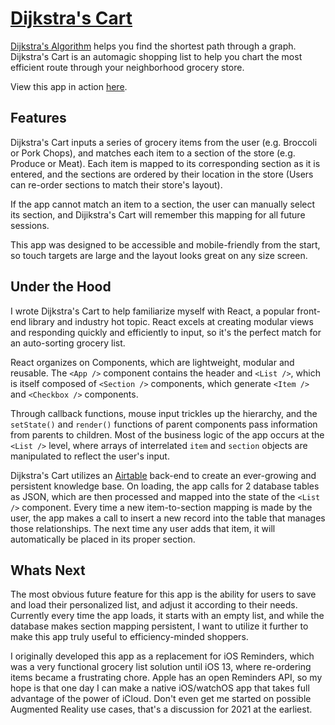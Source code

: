 # [Dijkstra's Cart](https://dijikstras-cart.netlify.com/)

[Dijkstra's Algorithm](https://en.wikipedia.org/wiki/Dijkstra%27s_algorithm) helps you find the shortest path through a graph.  Dijkstra's Cart is an automagic shopping list to help you chart the most efficient route through your neighborhood grocery store.

View this app in action [here](https://dijikstras-cart.netlify.com/).

## Features

Dijkstra's Cart inputs a series of grocery items from the user (e.g. Broccoli or Pork Chops), and matches each item to a section of the store (e.g. Produce or Meat).  Each item is mapped to its corresponding section as it is entered, and the sections are ordered by their location in the store (Users can re-order sections to match their store's layout).

If the app cannot match an item to a section, the user can manually select its section, and Dijikstra's Cart will remember this mapping for all future sessions.

This app was designed to be accessible and mobile-friendly from the start, so touch targets are large and the layout looks great on any size screen.

## Under the Hood

I wrote Dijkstra's Cart to help familiarize myself with React, a popular front-end library and industry hot topic.  React excels at creating modular views and responding quickly and efficiently to input, so it's the perfect match for an auto-sorting grocery list.

React organizes on Components, which are lightweight, modular and reusable.  The `<App />` component contains the header and `<List />`, which is itself composed of `<Section />` components, which generate `<Item />` and `<Checkbox />` components.

Through callback functions, mouse input trickles up the hierarchy, and the `setState()`  and `render()` functions of parent components pass information from parents to children.  Most of the business logic of the app occurs at the `<List />` level, where arrays of interrelated `item` and `section` objects are manipulated to reflect the user's input.  

Dijkstra's Cart utilizes an [Airtable](https://airtable.com) back-end to create an ever-growing and persistent knowledge base.  On loading, the app calls for 2 database tables as JSON, which are then processed and mapped into the state of the `<List />` component.  Every time a new item-to-section mapping is made by the user, the app makes a call to insert a new record into the table that manages those relationships.  The next time any user adds that item, it will automatically be placed in its proper section.

## Whats Next

The most obvious future feature for this app is the ability for users to save and load their personalized list, and adjust it according to their needs.  Currently every time the app loads, it starts with an empty list, and while the database makes section mapping persistent, I want to utilize it further to make this app truly useful to efficiency-minded shoppers.

I originally developed this app as a replacement for iOS Reminders, which was a very functional grocery list solution until iOS 13, where re-ordering items became a frustrating chore.  Apple has an open Reminders API, so my hope is that one day I can make a native iOS/watchOS app that takes full advantage of the power of iCloud.  Don't even get me started on possible Augmented Reality use cases, that's a discussion for 2021 at the earliest.
